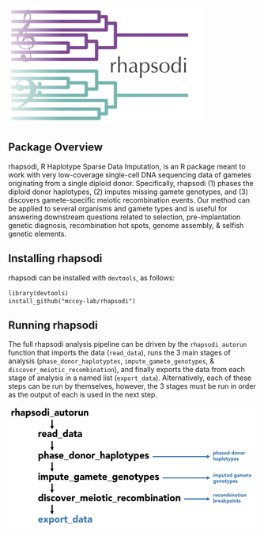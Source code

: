<a href="#"><img src="https://raw.githubusercontent.com/mccoy-lab/rhapsodi/master/man/figures/logo.png" alt="logo" width="400"/></a>

## Package Overview
rhapsodi, R Haplotype Sparse Data Imputation, is an R package meant to work with very low-coverage single-cell DNA sequencing data of gametes originating from a single diploid donor. Specifically, rhapsodi (1) phases the diploid donor haplotypes, (2) imputes missing gamete genotypes, and (3) discovers gamete-specific meiotic recombination events. Our method can be applied to several organisms and gamete types and is useful for answering downstream questions related to selection, pre-implantation genetic diagnosis, recombination hot spots, genome assembly, & selfish genetic elements. 

## Installing rhapsodi

rhapsodi can be installed with `devtools`, as follows:

```
library(devtools)
install_github("mccoy-lab/rhapsodi")
```

## Running rhapsodi

The full rhapsodi analysis pipeline can be driven by the `rhapsodi_autorun` function that imports the data (`read_data`), runs the 3 main stages of analysis (`phase_donor_haplotyptes`, `impute_gamete_genotypes`, & `discover_meiotic_recombination`), and finally exports the data from each stage of analysis in a named list (`export_data`). Alternatively, each of these steps can be run by themselves, however, the 3 stages must be run in order as the output of each is used in the next step.

<a href="#"><img src="https://raw.githubusercontent.com/mccoy-lab/rhapsodi/master/man/figures/workflow.png" alt="logo" width="500"/></a>

